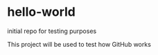 # hello-world
initial repo for testing purposes

This project will be used to test how GitHub works
